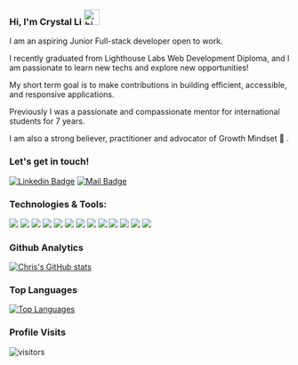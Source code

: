 
<!--
- 🔭 I’m currently working on ...
- I’m currently learning ...
- 👯 I’m looking to collaborate on ...
- 🤔 I’m looking for help with ...
- 💬 Ask me about ...
- 📫 How to reach me: ...
- 😄 Pronouns: ...
- ⚡ Fun fact: ...
-->

### Hi, I'm Crystal Li  <img src="https://user-images.githubusercontent.com/1303154/88677602-1635ba80-d120-11ea-84d8-d263ba5fc3c0.gif" width="28px" alt="hi">

I am an aspiring Junior Full-stack developer open to work. 

I recently graduated from Lighthouse Labs Web Development Diploma, and I am passionate to learn new techs and explore new opportunities!

My short term goal is to make contributions in building efficient, accessible, and responsive applications.

Previously I was a passionate and compassionate mentor for international students for 7 years. 

I am also a strong believer, practitioner and advocator of Growth Mindset 🌱 .


### Let's get in touch!

[![Linkedin Badge](https://img.shields.io/badge/-Crystal_Li-0e76a8?style=flat&labelColor=0e76a8&logo=linkedin&logoColor=white)](https://www.linkedin.com/in/crystaliii/)
[![Mail Badge](https://img.shields.io/badge/-Crystal_Li-c0392b?style=flat&labelColor=c0392b&logo=gmail&logoColor=white)](mailto:smilecrystal.liyi@gmail.com)


### Technologies & Tools:

![](https://img.shields.io/badge/JavaScript-F7DF1E?style=for-the-badge&logo=javascript&logoColor=black)
![](https://img.shields.io/badge/React-20232A?style=for-the-badge&logo=react&logoColor=61DAFB)
![](https://img.shields.io/badge/Node.js-43853D?style=for-the-badge&logo=node.js&logoColor=white)
![](https://img.shields.io/badge/Express-800080?style=for-the-badge&logo=Express&logoColor=white)
![](https://img.shields.io/badge/HTML-E34F26?style=for-the-badge&logo=html5&logoColor=white)
![](https://img.shields.io/badge/CSS-1572B6?style=for-the-badge&logo=css3&logoColor=white)
![](https://img.shields.io/badge/Sass-CC6699?style=for-the-badge&logo=sass&logoColor=white)
![](https://img.shields.io/badge/Material--UI-800080?style=for-the-badge&logo=material-ui&logoColor=white)
![](https://img.shields.io/badge/Ruby-CC342D?style=for-the-badge&logo=ruby&logoColor=white)
![](https://img.shields.io/badge/Rails-F7DF1E?style=for-the-badge&logo=RubyonRails&logoColor=black)
![](https://img.shields.io/badge/PostgreSQL-1572B6?style=for-the-badge&logo=postgresql&logoColor=white)
![](https://img.shields.io/badge/jQuery-43853D?style=for-the-badge&logo=jquery&logoColor=white)
![](https://img.shields.io/badge/Git-E34F26?style=for-the-badge&logo=git&logoColor=white)



### Github Analytics

[![Chris's GitHub stats](https://github-readme-stats.vercel.app/api?username=smile2682&show_icons=true&theme=tokyonight)](https://github.com/anuraghazra/github-readme-stats)

### Top Languages

[![Top Languages](https://github-readme-stats.vercel.app/api/top-langs/?username=smile2682&theme=tokyonight)](https://github.com/anuraghazra/github-readme-stats)

### Profile Visits

![visitors](https://visitor-badge.glitch.me/badge?page_id=smile2682.smile2682)
